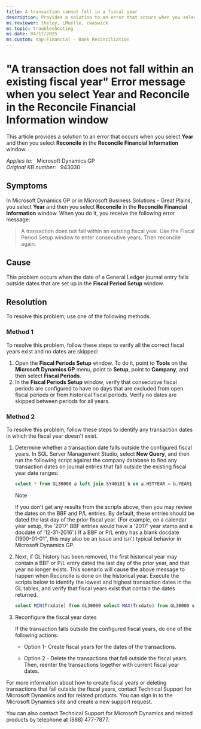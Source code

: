 ```yaml
---
title: A transaction cannot fall in a fiscal year
description: Provides a solution to an error that occurs when you select Year and Reconcile in the Reconcile Financial Information window.
ms.reviewer: theley, LMuelle, cwaswick
ms.topic: troubleshooting
ms.date: 04/17/2025
ms.custom: sap:Financial - Bank Reconciliation
---
```

# "A transaction does not fall within an existing fiscal year" Error message when you select Year and Reconcile in the Reconcile Financial Information window

This article provides a solution to an error that occurs when you select **Year** and then you select **Reconcile** in the **Reconcile Financial Information** window.

_Applies to:_ &nbsp; Microsoft Dynamics GP  
_Original KB number:_ &nbsp; 943030

## Symptoms

In Microsoft Dynamics GP or in Microsoft Business Solutions - Great Plains, you select **Year** and then you select **Reconcile** in the **Reconcile Financial Information** window. When you do it, you receive the following error message:

> A transaction does not fall within an existing fiscal year. Use the Fiscal Period Setup window to enter consecutive years. Then reconcile again.

## Cause

This problem occurs when the date of a General Ledger journal entry falls outside dates that are set up in the **Fiscal Period Setup** window.

## Resolution

To resolve this problem, use one of the following methods.

### Method 1

To resolve this problem, follow these steps to verify all the correct fiscal years exist and no dates are skipped:

1. Open the **Fiscal Periods Setup** window. To do it, point to **Tools** on the **Microsoft Dynamics GP** menu, point to **Setup**, point to **Company**, and then select **Fiscal Periods**.
2. In the **Fiscal Periods Setup** window, verify that consecutive fiscal periods are configured to have no days that are excluded from open fiscal periods or from historical fiscal periods. Verify no dates are skipped between periods for all years.

### Method 2

To resolve this problem, follow these steps to identify any transaction dates in which the fiscal year doesn't exist.

1. Determine whether a transaction date falls outside the configured fiscal years. In SQL Server Management Studio, select **New Query**, and then run the following script against the company database to find any transaction dates on journal entries that fall outside the existing fiscal year date ranges:

    ```sql
    select * from GL30000 a left join SY40101 b on a.HSTYEAR = b.YEAR1 where a.TRXDATE not between b.FSTFSCDY and b.LSTFSCDY and a.SOURCDOC not in ('BBF','P/L') select * from GL20000 a left join SY40101 b on a.OPENYEAR = b.YEAR1 where a.TRXDATE not between b.FSTFSCDY and b.LSTFSCDY and a.SOURCDOC not in ('BBF','P/L')
    ```

    > [!NOTE]
    > If you don't get any results from the scripts above, then you may review the dates on the BBF and P/L entries.  By default, these entries should be dated the last day of the prior fiscal year. (For example, on a calendar year setup, the '2017' BBF entries would have a '2017' year stamp and a docdate of '12-31-2016'.) If a BBF or P/L entry has a blank docdate (1900-01-01", this may also be an issue and isn't typical behavior in Microsoft Dynamics GP.

1. Next, if GL history has been removed, the first historical year may contain a BBF or P/L entry dated the last day of the prior year, and that year no longer exists. This scenario will cause the above message to happen when Reconcile is done on the historical year. Execute the scripts below to identify the lowest and highest transaction dates in the GL tables, and verify that fiscal years exist that contain the dates returned.

    ```sql
    select MIN(Trxdate) from GL30000 select MAX(Trxdate) from GL30000 select MIN(Trxdate) from GL20000 select MAX(Trxdate) from GL20000
    ```

1. Reconfigure the fiscal year dates

    If the transaction falls outside the configured fiscal years, do one of the following actions:

    - Option 1- Create fiscal years for the dates of the transactions.

    - Option 2 - Delete the transactions that fall outside the fiscal years. Then, reenter the transactions together with current fiscal year dates.

For more information about how to create fiscal years or deleting transactions that fall outside the fiscal years, contact Technical Support for Microsoft Dynamics and for related products. You can sign in to the Microsoft Dynamics site and create a new support request.

You can also contact Technical Support for Microsoft Dynamics and related products by telephone at (888) 477-7877.
